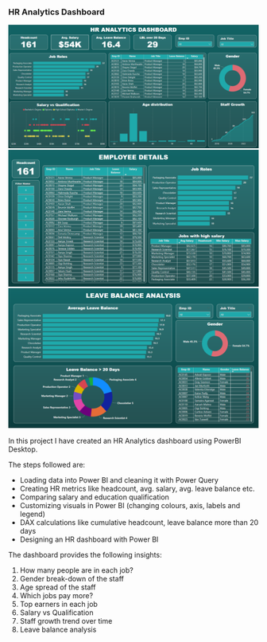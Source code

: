 ### HR Analytics Dashboard

![HR Dashboard](HR_Dashboard.png)
![Employee Details](Employee_Details.png)
![Leave Balance Analysis](Leave_Balance_Analysis.png)

In this project I have created an HR Analytics dashboard using PowerBI Desktop.

The steps followed are:
- Loading data into Power BI and cleaning it with Power Query
- Creating HR metrics like headcount, avg. salary, avg. leave balance etc.
- Comparing salary and education qualification
- Customizing visuals in Power BI (changing colours, axis, labels and legend)
- DAX calculations like cumulative headcount, leave balance more than 20 days
- Designing an HR dashboard with Power BI

The dashboard provides the following insights:
1) How many people are in each job?
2) Gender break-down of the staff
3) Age spread of the staff
4) Which jobs pay more?
5) Top earners in each job
6) Salary vs Qualification
7) Staff growth trend over time
8) Leave balance analysis